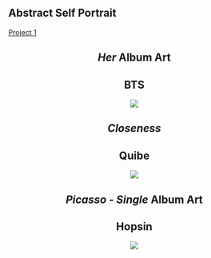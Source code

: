 ## Abstract Self Portrait


[Project 1](https://jvu11.github.io/Vu_Jonathan_ART2210/TestCoding/p5/Portriat.html)



<div align=center>

## *Her* Album Art
## BTS

![](https://github.com/jvu11/Vu_Jonathan_ART2210/raw/master/Image/Her_BTS.jpg)

## *Closeness*
## Quibe

![](https://github.com/jvu11/Vu_Jonathan_ART2210/raw/master/Image/Close_Quibe.jpg)

## *Picasso - Single* Album Art
## Hopsin
 
![](https://github.com/jvu11/Vu_Jonathan_ART2210/raw/master/Image/Picasso_Hopsin.jpg)